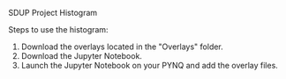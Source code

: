 SDUP Project Histogram

Steps to use the histogram:
1. Download the overlays located in the "Overlays" folder.
2. Download the Jupyter Notebook.
3. Launch the Jupyter Notebook on your PYNQ and add the overlay files.
